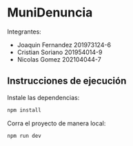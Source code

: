 # MuniDenuncia

Integrantes:
  - Joaquin Fernandez 201973124-6
  - Cristian Soriano 201954014-9
  - Nicolas Gomez 202104044-7

## Instrucciones de ejecución

Instale las dependencias:

```bash
npm install
```

Corra el proyecto de manera local:

```bash
npm run dev
```
